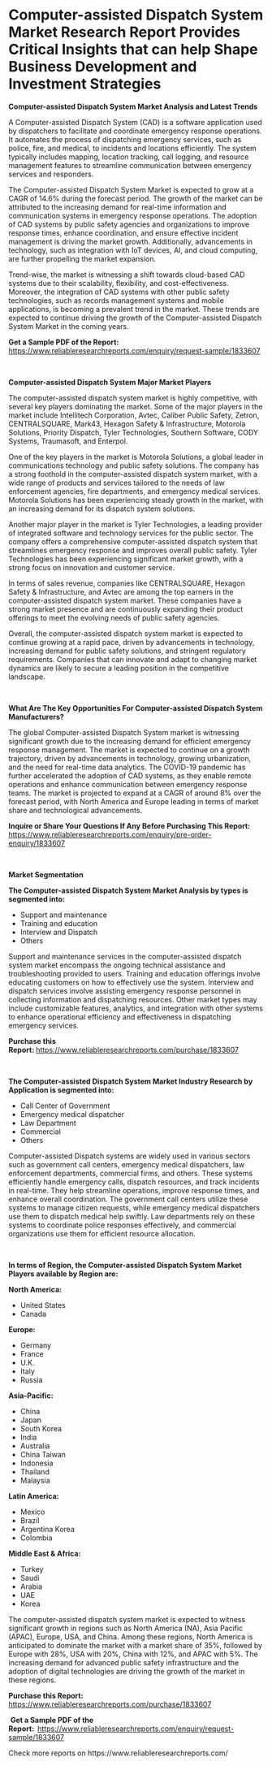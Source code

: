 <p><h1>Computer-assisted Dispatch System Market Research Report Provides Critical Insights that can help Shape Business Development and Investment Strategies</h1></p><p><strong>Computer-assisted Dispatch System Market Analysis and Latest Trends</strong></p>
<p><p>A Computer-assisted Dispatch System (CAD) is a software application used by dispatchers to facilitate and coordinate emergency response operations. It automates the process of dispatching emergency services, such as police, fire, and medical, to incidents and locations efficiently. The system typically includes mapping, location tracking, call logging, and resource management features to streamline communication between emergency services and responders.</p><p>The Computer-assisted Dispatch System Market is expected to grow at a CAGR of 14.6% during the forecast period. The growth of the market can be attributed to the increasing demand for real-time information and communication systems in emergency response operations. The adoption of CAD systems by public safety agencies and organizations to improve response times, enhance coordination, and ensure effective incident management is driving the market growth. Additionally, advancements in technology, such as integration with IoT devices, AI, and cloud computing, are further propelling the market expansion.</p><p>Trend-wise, the market is witnessing a shift towards cloud-based CAD systems due to their scalability, flexibility, and cost-effectiveness. Moreover, the integration of CAD systems with other public safety technologies, such as records management systems and mobile applications, is becoming a prevalent trend in the market. These trends are expected to continue driving the growth of the Computer-assisted Dispatch System Market in the coming years.</p></p>
<p><strong>Get a Sample PDF of the Report:&nbsp;</strong> <a href="https://www.reliableresearchreports.com/enquiry/request-sample/1833607">https://www.reliableresearchreports.com/enquiry/request-sample/1833607</a></p>
<p>&nbsp;</p>
<p><strong>Computer-assisted Dispatch System Major Market Players</strong></p>
<p><p>The computer-assisted dispatch system market is highly competitive, with several key players dominating the market. Some of the major players in the market include Intellitech Corporation, Avtec, Caliber Public Safety, Zetron, CENTRALSQUARE, Mark43, Hexagon Safety & Infrastructure, Motorola Solutions, Priority Dispatch, Tyler Technologies, Southern Software, CODY Systems, Traumasoft, and Enterpol.</p><p>One of the key players in the market is Motorola Solutions, a global leader in communications technology and public safety solutions. The company has a strong foothold in the computer-assisted dispatch system market, with a wide range of products and services tailored to the needs of law enforcement agencies, fire departments, and emergency medical services. Motorola Solutions has been experiencing steady growth in the market, with an increasing demand for its dispatch system solutions.</p><p>Another major player in the market is Tyler Technologies, a leading provider of integrated software and technology services for the public sector. The company offers a comprehensive computer-assisted dispatch system that streamlines emergency response and improves overall public safety. Tyler Technologies has been experiencing significant market growth, with a strong focus on innovation and customer service.</p><p>In terms of sales revenue, companies like CENTRALSQUARE, Hexagon Safety & Infrastructure, and Avtec are among the top earners in the computer-assisted dispatch system market. These companies have a strong market presence and are continuously expanding their product offerings to meet the evolving needs of public safety agencies.</p><p>Overall, the computer-assisted dispatch system market is expected to continue growing at a rapid pace, driven by advancements in technology, increasing demand for public safety solutions, and stringent regulatory requirements. Companies that can innovate and adapt to changing market dynamics are likely to secure a leading position in the competitive landscape.</p></p>
<p>&nbsp;</p>
<p><strong>What Are The Key Opportunities For Computer-assisted Dispatch System Manufacturers?</strong></p>
<p><p>The global Computer-assisted Dispatch System market is witnessing significant growth due to the increasing demand for efficient emergency response management. The market is expected to continue on a growth trajectory, driven by advancements in technology, growing urbanization, and the need for real-time data analytics. The COVID-19 pandemic has further accelerated the adoption of CAD systems, as they enable remote operations and enhance communication between emergency response teams. The market is projected to expand at a CAGR of around 8% over the forecast period, with North America and Europe leading in terms of market share and technological advancements.</p></p>
<p><strong>Inquire or Share Your Questions If Any Before Purchasing This Report:</strong> <a href="https://www.reliableresearchreports.com/enquiry/pre-order-enquiry/1833607">https://www.reliableresearchreports.com/enquiry/pre-order-enquiry/1833607</a></p>
<p>&nbsp;</p>
<p><strong>Market Segmentation</strong></p>
<p><strong>The Computer-assisted Dispatch System Market Analysis by types is segmented into:</strong></p>
<p><ul><li>Support and maintenance</li><li>Training and education</li><li>Interview and Dispatch</li><li>Others</li></ul></p>
<p><p>Support and maintenance services in the computer-assisted dispatch system market encompass the ongoing technical assistance and troubleshooting provided to users. Training and education offerings involve educating customers on how to effectively use the system. Interview and dispatch services involve assisting emergency response personnel in collecting information and dispatching resources. Other market types may include customizable features, analytics, and integration with other systems to enhance operational efficiency and effectiveness in dispatching emergency services.</p></p>
<p><strong>Purchase this Report:&nbsp;</strong><a href="https://www.reliableresearchreports.com/purchase/1833607">https://www.reliableresearchreports.com/purchase/1833607</a></p>
<p>&nbsp;</p>
<p><strong>The Computer-assisted Dispatch System Market Industry Research by Application is segmented into:</strong></p>
<p><ul><li>Call Center of Government</li><li>Emergency medical dispatcher</li><li>Law Department</li><li>Commercial</li><li>Others</li></ul></p>
<p><p>Computer-assisted Dispatch systems are widely used in various sectors such as government call centers, emergency medical dispatchers, law enforcement departments, commercial firms, and others. These systems efficiently handle emergency calls, dispatch resources, and track incidents in real-time. They help streamline operations, improve response times, and enhance overall coordination. The government call centers utilize these systems to manage citizen requests, while emergency medical dispatchers use them to dispatch medical help swiftly. Law departments rely on these systems to coordinate police responses effectively, and commercial organizations use them for efficient resource allocation.</p></p>
<p>&nbsp;</p>
<p><strong>In terms of Region, the Computer-assisted Dispatch System Market Players available by Region are:</strong></p>
<p>
    <p> <strong> North America: </strong>
        <ul>
            <li>United States</li>
            <li>Canada</li>
        </ul>
        </p> 
    <p> <strong> Europe: </strong>
        <ul>
            <li>Germany</li>
            <li>France</li>
            <li>U.K.</li>
            <li>Italy</li>
            <li>Russia</li>
        </ul>
        </p> 
    <p> <strong> Asia-Pacific: </strong>
        <ul>
            <li>China</li>
            <li>Japan</li>
            <li>South Korea</li>
            <li>India</li>
            <li>Australia</li>
            <li>China Taiwan</li>
            <li>Indonesia</li>
            <li>Thailand</li>
            <li>Malaysia</li>
        </ul>
        </p> 
    <p> <strong> Latin America: </strong>
        <ul>
            <li>Mexico</li>
            <li>Brazil</li>
            <li>Argentina Korea</li>
            <li>Colombia</li>
        </ul>
        </p> 
    <p> <strong> Middle East & Africa: </strong>
        <ul>
            <li>Turkey</li>
            <li>Saudi</li>
            <li>Arabia</li>
            <li>UAE</li>
            <li>Korea</li>
        </ul>
    </p>
    </p>
<p><p>The computer-assisted dispatch system market is expected to witness significant growth in regions such as North America (NA), Asia Pacific (APAC), Europe, USA, and China. Among these regions, North America is anticipated to dominate the market with a market share of 35%, followed by Europe with 28%, USA with 20%, China with 12%, and APAC with 5%. The increasing demand for advanced public safety infrastructure and the adoption of digital technologies are driving the growth of the market in these regions.</p></p>
<p><strong>Purchase this Report: </strong><a href="https://www.reliableresearchreports.com/purchase/1833607">https://www.reliableresearchreports.com/purchase/1833607</a></p>
<p>&nbsp;<strong>Get a Sample PDF of the Report:&nbsp;&nbsp;</strong><a href="https://www.reliableresearchreports.com/enquiry/request-sample/1833607">https://www.reliableresearchreports.com/enquiry/request-sample/1833607</a></p>
<p><strong></strong></p>
<p>Check more reports on https://www.reliableresearchreports.com/</p>
